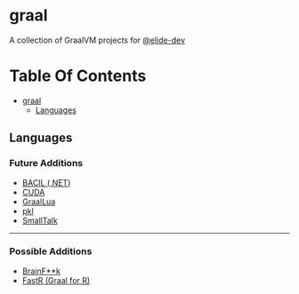 # graal
A collection of GraalVM projects for [@elide-dev](https://github.com/elide-dev/)

# Table Of Contents

- [graal](#graal)
  - [Languages](#languages)

## Languages

### Future Additions

- [BACIL (.NET)](https://github.com/jagotu/BACIL)
- [CUDA](https://github.com/NVIDIA/grcuda)
- [GraalLua](https://github.com/Glavo/GraalLua)
- [pkl](https://github.com/apple/pkl)
- [SmallTalk](https://github.com/hpi-swa/trufflesqueak)

<hr>

### Possible Additions

- [BrainF**k](https://github.com/cesquivias/bf-graal)
- [FastR (Graal for R)](https://github.com/oracle/fastr)
